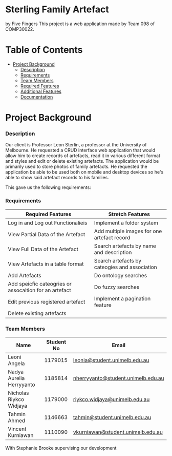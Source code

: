 # Sterling Family Artefact


<Family Artefact App> by Five Fingers
This project is a web application made by Team 098 of COMP30022.


# Table of Contents

- [Project Background](#project-background)
  * [Description](#description)
  * [Requirements](#requirements)
  * [Team Members](#team-members)
  * [Required Features](#required-features)
  * [Additional Features](#additional-features)
  * [Documentation](#documentation)
  
# Project Background
### Description
Our client is Professor Leon Sterlin, a professor at the University of Melbourne. He requested a CRUD interface web application that would allow him to create records of artefacts, read it in various different format and styles and edit or delete existing artefacts. The application would be primarily used to store photos of family artefacts. He requested the application be able to be used both on mobile and desktop devices so he's able to show said artefact records to his families.

This gave us the following requirements:

### Requirements
| Required Features                                         | Stretch Features |
| --------------------------------------------------------  | ---------- | 
| Log in and Log out Functionalieis                         | Implement a folder system    | 
| View Partial Data of the Artefact                         | Add multiple images for one artefact record    | 
| View Full Data of the Artefact                            | Search artefacts by name and description    |
| View Artefacts in a table format                          | Search artefacts by cateogies and association    |
| Add Artefacts                                             | Do ontology searches    |
| Add speicfic cateogries or assocaition for an artefact    | Do fuzzy searches    |
| Edit previous registered artefact                         | Implement a pagination feature    |
| Delete existing artefacts                                 |     |


  
### Team Members
| Name                    | Student No | Email                             | 
| ----------------------- | ---------- | --------------------------------- | 
| Leoni Angela            | 1179015    | leonia@student.unimelb.edu.au     | 
| Nadya Aurelia Herryyanto| 1185814    | nherryyanto@student.unimelb.edu.au| 
| Nicholas Riykco Widjaya | 1179000    | riykco.widjaya@unimelb.edu.au     | 
| Tahmin Ahmed            | 1146663    | tahmin@student.unimelb.edu.au     | 
| Vincent Kurniawan       | 1110090    | vkurniawan@student.unimelb.edu.au | 

With Stephanie Brooke supervising our development




